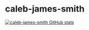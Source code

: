 # caleb-james-smith

[![caleb-james-smith GitHub stats](https://github-readme-stats.vercel.app/api?username=caleb-james-smith)](https://github.com/anuraghazra/github-readme-stats)

